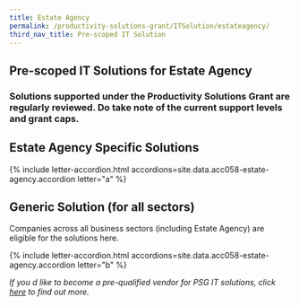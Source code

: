 ```yaml
---
title: Estate Agency
permalink: /productivity-solutions-grant/ITSolution/estateagency/
third_nav_title: Pre-scoped IT Solution
---
```


## Pre-scoped IT Solutions for Estate Agency

### Solutions supported under the Productivity Solutions Grant are regularly reviewed. Do take note of the current support levels and grant caps.

## Estate Agency Specific Solutions
{% include letter-accordion.html accordions=site.data.acc058-estate-agency.accordion letter="a" %}

## Generic Solution (for all sectors)
Companies across all business sectors (including Estate Agency) are eligible for the solutions here.

{% include letter-accordion.html accordions=site.data.acc058-estate-agency.accordion letter="b" %}

_If you d like to become a pre-qualified vendor for PSG IT solutions, click <a target='_blank' href='https://www.imda.gov.sg/icmvendors' >here</a> to find out more._